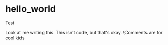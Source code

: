 # hello_world
Test

Look at me writing this.
This isn't code, but that's okay.
\\Comments are for cool kids
